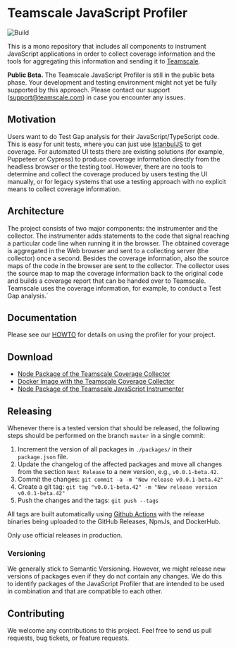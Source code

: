 # Teamscale JavaScript Profiler

![Build](https://github.com/cqse/teamscale-javascript-profiler/actions/workflows/build-and-test.yml/badge.svg)

This is a mono repository that includes all components to instrument 
JavaScript applications in order to collect coverage information and the tools
for aggregating this information and sending it to [Teamscale](https://www.cqse.eu/en/teamscale/).

**Public Beta.** The Teamscale JavaScript Profiler is still in the public beta phase. 
Your development and testing environment might not yet be fully supported by this approach. 
Please contact our support (support@teamscale.com) in case you encounter any issues.

## Motivation

Users want to do Test Gap analysis for their JavaScript/TypeScript code. 
This is easy for unit tests, where you can just use [IstanbulJS](https://istanbul.js.org/) to get coverage. 
For automated UI tests there are existing solutions (for example, Puppeteer or Cypress) 
to produce coverage information directly from the headless browser or the testing tool. 
However, there are no tools to determine and collect the coverage produced by users testing the UI manually,
or for legacy systems that use a testing approach with no explicit means to collect coverage information.

## Architecture

The project consists of two major components: the instrumenter and the collector.
The instrumenter adds statements to the code that signal reaching a particular code line
when running it in the browser. The obtained coverage is aggregated in the Web browser and
sent to a collecting server (the collector) once a second. Besides the coverage information,
also the source maps of the code in the browser are sent to the collector.
The collector uses the source map to map the coverage information back to the original code
and builds a coverage report that can be handed over to Teamscale.
Teamscale uses the coverage information, for example, to conduct a Test Gap analysis.`

## Documentation 

Please see our [HOWTO](https://docs.teamscale.com/howto/recording-test-coverage-for-javascript/) for details on using the profiler for your project.

## Download

- [Node Package of the Teamscale Coverage Collector](https://www.npmjs.com/package/@teamscale/coverage-collector)
- [Docker Image with the Teamscale Coverage Collector](https://hub.docker.com/r/cqse/teamscale-coverage-collector/tags/)
- [Node Package of the Teamscale JavaScript Instrumenter](https://www.npmjs.com/package/@teamscale/javascript-instrumenter)

## Releasing

Whenever there is a tested version that should be released, the following steps should be 
performed on the branch `master` in a single commit:

1. Increment the version of all packages in `./packages/` in their `package.json` file.
2. Update the changelog of the affected packages and move all changes from the section `Next Release` to a new version, e.g., `v0.0.1-beta.42`.
3. Commit the changes: `git commit -a -m "New release v0.0.1-beta.42"`
4. Create a git tag: `git tag "v0.0.1-beta.42" -m "New release version v0.0.1-beta.42"`
5. Push the changes and the tags: `git push --tags`
   
All tags are built automatically using [Github Actions](https://github.com/cqse/teamscale-jacoco-agent/actions) with the release binaries being uploaded to the GitHub Releases, NpmJs, and DockerHub.

Only use official releases in production. 

### Versioning

We generally stick to Semantic Versioning. However, we might release new versions
of packages even if they do not contain any changes. 
We do this to identify packages of the JavaScript Profiler that are intended to
be used in combination and that are compatible to each other.

## Contributing

We welcome any contributions to this project. Feel free to send us pull requests,
bug tickets, or feature requests.
